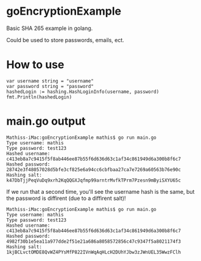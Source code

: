 # goEncryptionExample
Basic SHA 265 example in golang.

Could be used to store passwords, emails, ect.

# How to use

```golang
var username string = "username"
var password string = "password"
hashedLogin := hashing.HashLoginInfo(username, password)
fmt.Println(hashedLogin)
```
# main.go output

```
Mathiss-iMac:goEncryptionExample mathis$ go run main.go
Type username: mathis
Type password: test123
Hashed username: c413eb8a7c9415f5f8ab446ee87b55f6d636d63c1af34c861949d6a300b8f6c7
Hashed password: 28742e3f48057028d5bfe3cf825e6a94cc6cbfbaa27ca7e7269a60563b76e90c
Hashing salt: k47DbTjjPeqVuDq9xrh2KqQQGXJqfmp99arntrMvfkTPrm7Pzesn9mByiSXYU65c
```
If we run that a second time, you'll see the username hash is the same, but the password is diffirent (due to a diffirent salt)!
```
Mathiss-iMac:goEncryptionExample mathis$ go run main.go
Type username: mathis
Type password: test123
Hashed username: c413eb8a7c9415f5f8ab446ee87b55f6d636d63c1af34c861949d6a300b8f6c7
Hashed password: 4982f30b1e5ea11a977dde2f51e21a686a8058572856c47c9347f5a8021174f3
Hashing salt: 1kjBCLvctOMDE8QvWZ4PYsMfP822IVnWqAqHLcH2DUhYJbw3zJWnUEL35WwzFClh
```